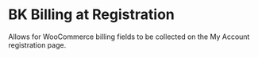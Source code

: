 # BK Billing at Registration
Allows for WooCommerce billing fields to be collected on the My Account registration page.
